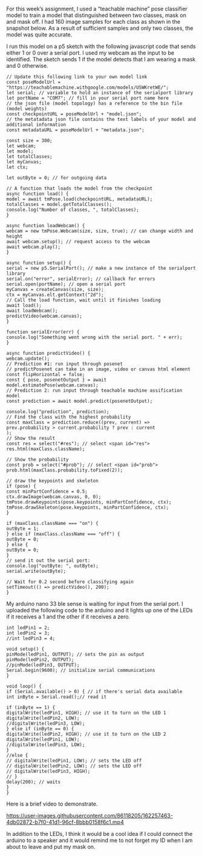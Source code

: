 For this week’s assignment, I used a “teachable machine” pose classifier model to train a model that distinguished between two classes, mask on and mask off. I had 160 image samples for each class as shown in the snapshot below. As a result of sufficient samples and only two classes, the model was quite accurate.

I run this model on a p5 sketch with the following javascript code that sends either 1 or 0 over a serial port. I used my webcam as the input to be identified. The sketch sends 1 if the model detects that I am wearing a mask and 0 otherwise.

```
// Update this following link to your own model link
const poseModelUrl =
"https://teachablemachine.withgoogle.com/models/USWKretWE/";
let serial; // variable to hold an instance of the serialport library
let portName = "COM7"; // fill in your serial port name here
// the json file (model topology) has a reference to the bin file (model weights)
const checkpointURL = poseModelUrl + "model.json";
// the metatadata json file contains the text labels of your model and additional information
const metadataURL = poseModelUrl + "metadata.json";

const size = 300;
let webcam;
let model;
let totalClasses;
let myCanvas;
let ctx;

let outByte = 0; // for outgoing data

// A function that loads the model from the checkpoint
async function load() {
model = await tmPose.load(checkpointURL, metadataURL);
totalClasses = model.getTotalClasses();
console.log("Number of classes, ", totalClasses);
}

async function loadWebcam() {
webcam = new tmPose.Webcam(size, size, true); // can change width and height
await webcam.setup(); // request access to the webcam
await webcam.play();
}

async function setup() {
serial = new p5.SerialPort(); // make a new instance of the serialport library
serial.on("error", serialError); // callback for errors
serial.open(portName); // open a serial port
myCanvas = createCanvas(size, size);
ctx = myCanvas.elt.getContext("2d");
// Call the load function, wait until it finishes loading
await load();
await loadWebcam();
predictVideo(webcam.canvas);
}

function serialError(err) {
console.log("Something went wrong with the serial port. " + err);
}

async function predictVideo() {
webcam.update();
// Prediction #1: run input through posenet
// predictPosenet can take in an image, video or canvas html element
const flipHorizontal = false;
const { pose, posenetOutput } = await model.estimatePose(webcam.canvas);
// Prediction 2: run input through teachable machine assification model
const prediction = await model.predict(posenetOutput);

console.log("prediction", prediction);
// Find the class with the highest probability
const maxClass = prediction.reduce((prev, current) =>
prev.probability > current.probability ? prev : current
);
// Show the result
const res = select("#res"); // select <span id="res">
res.html(maxClass.className);

// Show the probability
const prob = select("#prob"); // select <span id="prob">
prob.html(maxClass.probability.toFixed(2));

// draw the keypoints and skeleton
if (pose) {
const minPartConfidence = 0.5;
ctx.drawImage(webcam.canvas, 0, 0);
tmPose.drawKeypoints(pose.keypoints, minPartConfidence, ctx);
tmPose.drawSkeleton(pose.keypoints, minPartConfidence, ctx);
}

if (maxClass.className === "on") {
outByte = 1;
} else if (maxClass.className === "off") {
outByte = 0;
} else {
outByte = 0;
}
// send it out the serial port:
console.log("outByte: ", outByte);
serial.write(outByte);

// Wait for 0.2 second before classifying again
setTimeout(() => predictVideo(), 200);
}

```

My arduino nano 33 ble sense is waiting for input from the serial port. I uploaded the following code to the arduino and it lights up one of the LEDs if it receives a 1 and the other if it receives a zero.

```
int ledPin1 = 2;
int ledPin2 = 3;
//int ledPin3 = 4;

void setup() {
pinMode(ledPin1, OUTPUT); // sets the pin as output
pinMode(ledPin2, OUTPUT);
//pinMode(ledPin3, OUTPUT);
Serial.begin(9600); // initialize serial communications
}

void loop() {
if (Serial.available() > 0) { // if there's serial data available
int inByte = Serial.read();// read it

if (inByte == 1) {
digitalWrite(ledPin1, HIGH); // use it to turn on the LED 1
digitalWrite(ledPin2, LOW);
//digitalWrite(ledPin3, LOW);
} else if (inByte == 0) {
digitalWrite(ledPin2, HIGH); // use it to turn on the LED 2
digitalWrite(ledPin1, LOW);
//digitalWrite(ledPin3, LOW);
}
//else {
// digitalWrite(ledPin1, LOW); // sets the LED off
// digitalWrite(ledPin2, LOW); // sets the LED off
// digitalWrite(ledPin3, HIGH);
// }
delay(200); // waits
}
}
```

Here is a brief video to demonstrate.

https://user-images.githubusercontent.com/86118205/162257463-4db02872-b7f0-41d1-96cf-8bbb0158f6c1.mp4

In addition to the LEDs, I think it would be a cool idea if I could connect the arduino to a speaker and it would remind me to not forget my ID when I am about to leave and put my mask on.
